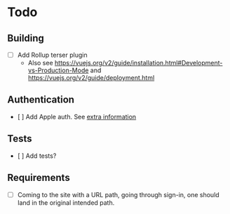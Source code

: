 # Todo

## Building

- [ ] Add Rollup terser plugin
  - Also see https://vuejs.org/v2/guide/installation.html#Development-vs-Production-Mode and https://vuejs.org/v2/guide/deployment.html
  
  
## Authentication

- [ ] Add Apple auth. See [extra information](https://firebase.google.com/docs/auth/web/apple?authuser=0)


## Tests

- [ ] Add tests?

## Requirements

- [ ] Coming to the site with a URL path, going through sign-in, one should land in the original intended path.

